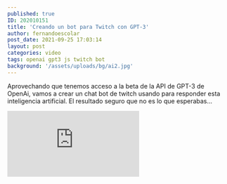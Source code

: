 ```yaml
---
published: true
ID: 202010151
title: 'Creando un bot para Twitch con GPT-3'
author: fernandoescolar
post_date: 2021-09-25 17:03:14
layout: post
categories: video
tags: openai gpt3 js twitch bot
background: '/assets/uploads/bg/ai2.jpg'
---
```

Aprovechando que tenemos acceso a la beta de la API de GPT-3 de OpenAi, vamos a crear un chat bot de twitch usando para responder esta inteligencia artificial. El resultado seguro que no es lo que esperabas..<!--break-->.

<iframe class="youtube" src="https://player.twitch.tv/?video=1158907129&parent=www.developerro.com" frameborder="0" allowfullscreen="true" scrolling="no"></iframe>

